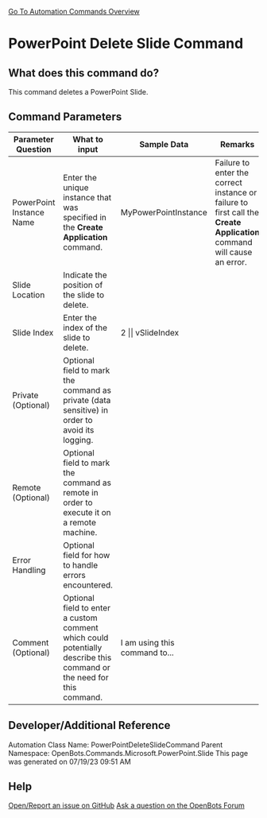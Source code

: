 <!--TITLE: PowerPoint Delete Slide Command -->
<!-- SUBTITLE: a command in the Microsoft Commands\PowerPoint\Slide group. -->
[Go To Automation Commands Overview](/automation-commands)


# PowerPoint Delete Slide Command


## What does this command do?
This command deletes a PowerPoint Slide.


## Command Parameters
| Parameter Question   	| What to input  	|  Sample Data 	| Remarks  	|
| ---                    | ---               | ---           | ---       |
|PowerPoint Instance Name|Enter the unique instance that was specified in the **Create Application** command.|MyPowerPointInstance|Failure to enter the correct instance or failure to first call the **Create Application** command will cause an error.|
|Slide Location|Indicate the position of the slide to delete.|||
|Slide Index|Enter the index of the slide to delete.|2 \|\| vSlideIndex||
|Private (Optional)|Optional field to mark the command as private (data sensitive) in order to avoid its logging.|||
|Remote (Optional)|Optional field to mark the command as remote in order to execute it on a remote machine.|||
|Error Handling|Optional field for how to handle errors encountered.|||
|Comment (Optional)|Optional field to enter a custom comment which could potentially describe this command or the need for this command.|I am using this command to...||


## Developer/Additional Reference
Automation Class Name: PowerPointDeleteSlideCommand
Parent Namespace: OpenBots.Commands.Microsoft.PowerPoint.Slide
This page was generated on 07/19/23 09:51 AM


## Help
[Open/Report an issue on GitHub](https://github.com/OpenBotsAI/OpenBots.Studio/issues/new)
[Ask a question on the OpenBots Forum](https://openbots.ai/forums/)
